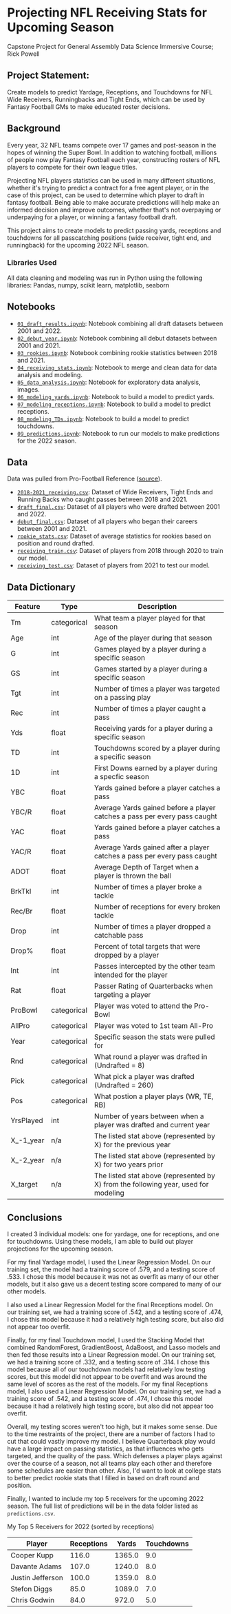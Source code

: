# Projecting NFL Receiving Stats for Upcoming Season
Capstone Project for General Assembly Data Science Immersive Course; Rick Powell

## Project Statement:
Create models to predict Yardage, Receptions, and Touchdowns for NFL Wide Receivers, Runningbacks and Tight Ends, which can be used by Fantasy Football GMs to make educated roster decisions.

## Background
Every year, 32 NFL teams compete over 17 games and post-season in the hopes of winning the Super Bowl. In addition to watching football,  millions of people now play Fantasy Football each year, constructing rosters of NFL players to compete for their own league titles.

Projecting NFL players statistics can be used in many different situations, whether it's trying to predict a contract for a free agent player, or in the case of this project, can be used to determine which player to draft in fantasy football. Being able to make accurate predictions will help make an informed decision and improve outcomes, whether that's not overpaying or underpaying for a player, or winning a fantasy football draft.

This project aims to create models to predict passing yards, receptions and touchdowns for all passcatching positions (wide receiver, tight end, and runningback) for the upcoming 2022 NFL season.


### Libraries Used
All data cleaning and modeling was run in Python using the following libraries:
Pandas, numpy, scikit learn, matplotlib, seaborn


## Notebooks
* [`01_draft_results.ipynb`](./code/01_draft_results.ipynb): Notebook combining all draft datasets between 2001 and 2022.
* [`02_debut_year.ipynb`](./code/02_debut_year.ipynb): Notebook combining all debut datasets between 2001 and 2021.
* [`03_rookies.ipynb`](./code/03_rookies.ipynb): Notebook combining rookie statistics between 2018 and 2021.
* [`04_receiving_stats.ipynb`](./code/04_receiving_stats.ipynb): Notebook to merge and clean data for data analysis and modeling.
* [`05_data_analysis.ipynb`](./code/05_data_analysis.ipynb): Notebook for exploratory data analysis, images.
* [`06_modeling_yards.ipynb`](./code/06_modeling_yards.ipynb): Notebook to build a model to predict yards.
* [`07_modeling_receptions.ipynb`](./code/07_modeling_receptions.ipynb): Notebook to build a model to predict receptions.
* [`08_modeling_TDs.ipynb`](./code/08_modeling_TDs.ipynb): Notebook to build a model to predict touchdowns.
* [`09_predictions.ipynb`](./code/09_predictions.ipynb): Notebook to run our models to make predictions for the 2022 season.


## Data 
Data was pulled from Pro-Football Reference ([source](https://www.pro-football-reference.com/)).
* [`2018-2021_receiving.csv`](./data/2018-2021_receiving.csv): Dataset of Wide Receivers, Tight Ends and Running Backs who caught passes between 2018 and 2021.
* [`draft_final.csv`](./data/draft_final.csv): Dataset of all players who were drafted between 2001 and 2022.
* [`debut_final.csv`](./data/debut_final.csv): Dataset of all players who began their careers between 2001 and 2021.
* [`rookie_stats.csv`](./data/rookie_stats.csv): Dataset of average statistics for rookies based on position and round drafted.
* [`receiving_train.csv`](./data/receiving_train.csv): Dataset of players from 2018 through 2020 to train our model.
* [`receiving_test.csv`](./data/receiving_test.csv): Dataset of players from 2021 to test our model.


## Data Dictionary

| Feature | Type  | Description |
|------|------|--------|
| Tm | categorical | What team a player played for that season |
| Age | int | Age of the player during that season |
| G | int | Games played by a player during a specific season |
| GS | int | Games started by a player during a specific season |
| Tgt | int | Number of times a player was targeted on a passing play |
| Rec | int | Number of times a player caught a pass |
| Yds | float | Receiving yards for a player during a specific season |
| TD | int | Touchdowns scored by a player during a specific season |
| 1D | int | First Downs earned by a player during a specfic season |
| YBC | float | Yards gained before a player catches a pass |
| YBC/R | float | Average Yards gained before a player catches a pass per every pass caught |
| YAC | float | Yards gained before a player catches a pass |
| YAC/R | float | Average Yards gained after a player catches a pass per every pass caught |
| ADOT | float | Average Depth of Target when a player is thrown the ball |
| BrkTkl | int | Number of times a player broke a tackle |
| Rec/Br | float | Number of receptions for every broken tackle |
| Drop | int | Number of times a player dropped a catchable pass |
| Drop% | float | Percent of total targets that were dropped by a player |
| Int | int | Passes intercepted by the other team intended for the player |
| Rat | float | Passer Rating of Quarterbacks when targeting a player |
| ProBowl | categorical | Player was voted to attend the Pro-Bowl |
| AllPro | categorical | Player was voted to 1st team All-Pro |
| Year | categorical | Specific season the stats were pulled for |
| Rnd | categorical | What round a player was drafted in (Undrafted = 8) |
| Pick | categorical | What pick a player was drafted (Undrafted = 260) |
| Pos | categorical | What postion a player plays (WR, TE, RB) |
| YrsPlayed | int | Number of years between when a player was drafted and current year |
| X_-1_year | n/a | The listed stat above (represented by X) for the previous year |
| X_-2_year | n/a | The listed stat above (represented by X) for two years prior |
| X_target | n/a | The listed stat above (represented by X) from the following year, used for modeling |


## Conclusions

I created 3 individual models: one for yardage, one for receptions, and one for touchdowns. Using these models, I am able to build out player projections for the upcoming season. 

For my final Yardage model, I used the Linear Regression Model. On our training set, the model had a training score of .579, and a testing score of .533. I chose this model because it was not as overfit as many of our other models, but it also gave us a decent testing score compared to many of our other models. 

I also used a Linear Regression Model for the final Receptions model. On our training set, we had a training score of .542, and a testing score of .474, I chose this model because it had a relatively high testing score, but also did not appear too overfit.

Finally, for my final Touchdown model, I used the Stacking Model that combined RandomForest, GradientBoost, AdaBoost, and Lasso models and then fed those results into a Linear Regression model. On our training set, we had a training score of .332, and a testing score of .314. I chose this model because all of our touchdown models had relatively low testing scores, but this model did not appear to be overfit and was around the same level of scores as the rest of the models. For my final Receptions model, I also used a Linear Regression Model. On our training set, we had a training score of .542, and a testing score of .474, I chose this model because it had a relatively high testing score, but also did not appear too overfit.

Overall, my testing scores weren't too high, but it makes some sense. Due to the time restraints of the project, there are a number of factors I had to cut that could vastly improve my model. I believe Quarterback play would have a large impact on passing statistics, as that influences who gets targeted, and the quality of the pass. Which defenses a player plays against over the course of a season, not all teams play each other and therefore some schedules are easier than other. Also, I'd want to look at college stats to better predict rookie stats that I filled in based on draft round and position.

Finally, I wanted to include my top 5 receivers for the upcoming 2022 season. The full list of predictions will be in the data folder listed as `predictions.csv`.

My Top 5 Receivers for 2022 (sorted by receptions)

|Player | Receptions |Yards |Touchdowns |	
|------|------|--------|--------|
|Cooper Kupp	|116.0	|1365.0	|9.0|
|Davante Adams	|107.0	|1240.0	|8.0|
|Justin Jefferson	|100.0	|1359.0	|8.0|
|Stefon Diggs	|85.0	|1089.0	|7.0|
|Chris Godwin	|84.0	|972.0	|5.0|
